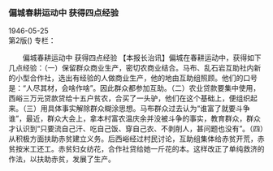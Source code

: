 ### 偏城春耕运动中  获得四点经验  

1946-05-25  
第2版()
专栏：

　　偏城春耕运动中
    获得四点经验
    【本报长治讯】偏城在春耕运动中，获得如下几点经验：（一）保留群众商业生产，密切农商业结合。马布、乱石岩互助社内新的小型合作社，选出有经验的人做商业生产，他的地由互助组照顾。他们的口号是：“人尽其材，会啥作啥”。因此群众都参加互助。（二）农业贷款要集中使用，西峪三万元贷款贷给十五户贫农，合买了一头驴，他们在这个基础上，便组织起来。（三）用具体事实解除群众糊涂思想。马布群众过去认为“谁富了就要斗争谁”，最近，群众大会上，拿本村富农温庆余并没被斗争的事实，教育群众，群众才认识到“只要流自己汗、吃自己饭、穿自己衣、不剥削人，甚问题也没有”。（四）从积极方面扶助赤贫建立义务。后西峪经过村民讨论，互助组集体给赤贫开荒，赤贫按米工还工。赤贫妇女纺花，合作社贷给她一斤花的本。这样改正了单纯救济的作法，以扶助赤贫，发展了生产。  
